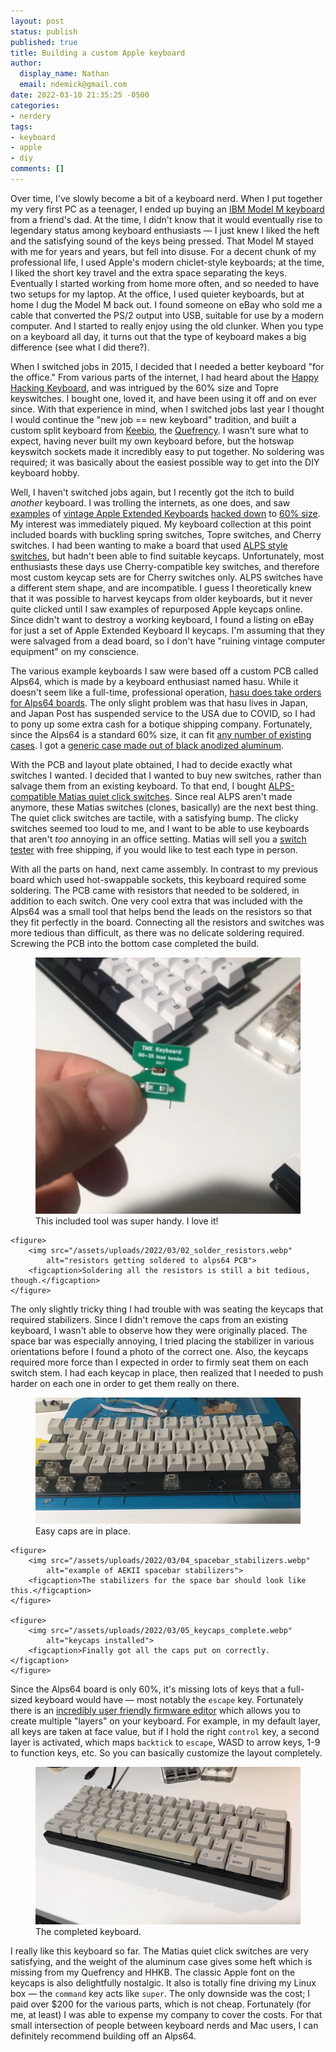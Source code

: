 ```yaml
---
layout: post
status: publish
published: true
title: Building a custom Apple keyboard
author:
  display_name: Nathan
  email: ndemick@gmail.com
date: 2022-03-10 21:35:25 -0500
categories:
- nerdery
tags:
- keyboard
- apple
- diy
comments: []
---
```


Over time, I've slowly become a bit of a keyboard nerd. When I put together my very first PC as a teenager, I ended up buying an [IBM Model M keyboard](https://en.wikipedia.org/wiki/Model_M_keyboard) from a
friend's dad. At the time, I didn't know that it would eventually rise to legendary status among keyboard enthusiasts &mdash; I just knew I liked the heft
and the satisfying sound of the keys being pressed. That Model M stayed with me for years and years, but fell into disuse. For a decent chunk of my 
professional life, I used Apple's modern chiclet-style keyboards; at the time, I liked the short key travel and the extra space separating the keys. Eventually
I started working from home more often, and so needed to have two setups for my laptop. At the office, I used quieter keyboards, but at home I dug
the Model M back out. I found someone on eBay who sold me a cable that converted the PS/2 output into USB, suitable for use by a modern computer. And I started
to really enjoy using the old clunker. When you type on a keyboard all day, it turns out that the type of keyboard makes a big difference (see what I did there?).

When I switched jobs in 2015, I decided that I needed a better keyboard "for the office." From various parts of the internet, I had heard about the [Happy Hacking 
Keyboard](https://hhkeyboard.us/), and was intrigued by the 60% size and Topre keyswitches. I bought one, loved it, and have been using it off and on ever since.
With that experience in mind, when I switched jobs last year I thought I would continue the "new job == new keyboard" tradition, and built a custom split keyboard
from [Keebio](https://keeb.io/), the [Quefrency](https://keeb.io/collections/split-keyboards/products/quefrency-rev-4-65-split-staggered-keyboard). I wasn't sure
what to expect, having never built my own keyboard before, but the hotswap keyswitch sockets made it incredibly easy to put together. No soldering was required;
it was basically about the easiest possible way to get into the DIY keyboard hobby.

Well, I haven't switched jobs again, but I recently got the itch to build _another_ keyboard. I was trolling the internets, as one does, and saw 
[examples](https://medium.com/rekerrsive/60-custom-apple-mechanical-keyboard-build-476b0165c221) of
[vintage Apple Extended Keyboards](https://medium.com/macoclock/my-1987-60-apple-dremeled-keyboard-how-and-why-and-sorry-dc7b07834ea6)
[hacked down](https://macap.github.io/diy/2020/09/08/making_of_diy_aek_alps64_mechanical_keyboard.html) 
to [60% size](https://stgmva.github.io/keyboards/2016-01-20-1-Orange-Alps64-Build-Log). My interest was immediately piqued. My keyboard collection at this point included boards with
buckling spring switches, Topre switches, and Cherry switches. I had been wanting to make a board that used [ALPS style switches](https://keyboardsexpert.com/what-are-alps-switches/),
but hadn't been able to find suitable keycaps. Unfortunately, most enthusiasts these days use Cherry-compatible key switches, and therefore most custom keycap
sets are for Cherry switches only. ALPS switches have a different stem shape, and are incompatible. I guess I theoretically knew that it was possible to harvest
keycaps from older keyboards, but it never quite clicked until I saw examples of repurposed Apple keycaps online. Since didn't want to destroy a working
keyboard, I found a listing on eBay for just a set of Apple Extended Keyboard II keycaps. I'm assuming that they
were salvaged from a dead board, so I don't have "ruining vintage computer equipment" on my conscience.

The various example keyboards I saw were based off a custom PCB called Alps64, which is made by a keyboard enthusiast named hasu. While it doesn't seem
like a full-time, professional operation, [hasu does take orders for Alps64 boards](https://geekhack.org/index.php?topic=69740.0). The only slight problem
was that hasu lives in Japan, and Japan Post has suspended service to the USA due to COVID, so I had to pony up some extra cash for a botique
shipping company. Fortunately, since the Alps64 is a standard 60% size, it can fit [any number of existing cases](https://duckduckgo.com/?t=ffab&q=60%25+keyboard+case&ia=web).
I got a [generic case made out of black anodized aluminum](https://www.amazon.com/dp/B06XNPN32R).

With the PCB and layout plate obtained, I had to decide exactly what switches I wanted. I decided that I wanted to buy new switches, rather than
salvage them from an existing keyboard. To that end, I bought [ALPS-compatible Matias quiet click switches](https://matias.ca/switches/). Since real
ALPS aren't made anymore, these Matias switches (clones, basically) are the next best thing. The quiet click switches are tactile, with a satisfying
bump. The clicky switches seemed too loud to me, and I want to be able to use keyboards that aren't _too_ annoying in an office setting. Matias will
sell you a [switch tester](https://matias.store/collections/switches/products/st101) with free shipping, if you would like to test each type in person.

With all the parts on hand, next came assembly. In contrast to my previous board which used hot-swappable sockets, this keyboard required some
soldering. The PCB came with resistors that needed to be soldered, in addition to each switch. One very cool extra that was included with the Alps64
was a small tool that helps bend the leads on the resistors so that they fit perfectly in the board. Connecting all the resistors and switches was 
more tedious than difficult, as there was no delicate soldering required. Screwing the PCB into the bottom case completed the build.

<section class="figure-group">
    <figure>
        <img src="/assets/uploads/2022/03/01_resistor_lead_bender.webp"
            alt="tool to help bend resistor lead wires">
        <figcaption>This included tool was super handy. I love it!</figcaption>
    </figure>

    <figure>
        <img src="/assets/uploads/2022/03/02_solder_resistors.webp"
            alt="resistors getting soldered to alps64 PCB">
        <figcaption>Soldering all the resistors is still a bit tedious, though.</figcaption>
    </figure>
</section>

The only slightly tricky thing I had trouble with was seating the keycaps that required stabilizers. Since I didn't remove the caps from an existing
keyboard, I wasn't able to observe how they were originally placed. The space bar was especially annoying, I tried placing the stabilizer in 
various orientations before I found a photo of the correct one. Also, the keycaps required more force than I expected in order to firmly seat them
on each switch stem. I had each keycap in place, then realized that I needed to push harder on each one in order to get them really on there.

<section class="figure-group">
    <figure>
        <img src="/assets/uploads/2022/03/03_add_keycaps.webp"
            alt="in the process of installing keycaps">
        <figcaption>Easy caps are in place.</figcaption>
    </figure>

    <figure>
        <img src="/assets/uploads/2022/03/04_spacebar_stabilizers.webp"
            alt="example of AEKII spacebar stabilizers">
        <figcaption>The stabilizers for the space bar should look like this.</figcaption>
    </figure>

    <figure>
        <img src="/assets/uploads/2022/03/05_keycaps_complete.webp"
            alt="keycaps installed">
        <figcaption>Finally got all the caps put on correctly.</figcaption>
    </figure>
</section>

Since the Alps64 board is only 60%, it's missing lots of keys that a full-sized keyboard would have &mdash; most notably the <code>escape</code> key. Fortunately
there is an [incredibly user friendly firmware editor](http://www.tmk-kbd.com/tmk_keyboard/editor/unimap/?alps64) which allows you to create multiple
"layers" on your keyboard. For example, in my default layer, all keys are taken at face value, but if I hold the right <code>control</code> key,
a second layer is activated, which maps <code>backtick</code> to <code>escape</code>, WASD to arrow keys, 1-9 to function keys, etc. So you can basically
customize the layout completely.


<figure>
    <img src="/assets/uploads/2022/03/06_complete.webp"
        alt="the completed keyboard">
    <figcaption>The completed keyboard.</figcaption>
</figure>

I really like this keyboard so far. The Matias quiet click switches are very satisfying, and the weight of the aluminum case gives some heft which
is missing from my Quefrency and HHKB. The classic Apple font on the keycaps is also delightfully nostalgic. It also is totally fine driving
my Linux box &mdash; the <code>command</code> key acts like <code>super</code>. The only downside was the cost; I paid over $200 for the various parts,
which is not cheap. Fortunately (for me, at least) I was able to expense my company to cover the costs. For that small intersection of people between
keyboard nerds and Mac users, I can definitely recommend building off an Alps64.
